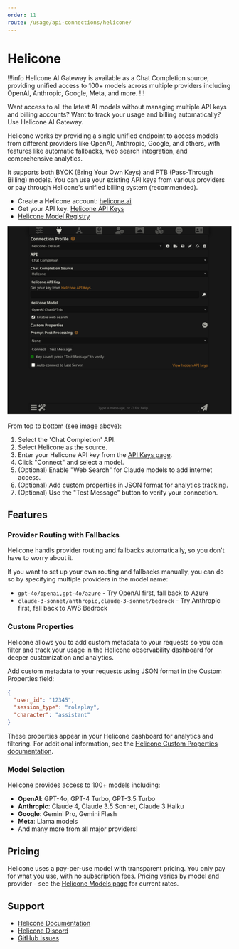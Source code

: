 ```yaml
---
order: 11
route: /usage/api-connections/helicone/
---
```


# Helicone

!!!info
Helicone AI Gateway is available as a Chat Completion source, providing unified access to 100+ models across multiple providers including OpenAI, Anthropic, Google, Meta, and more.
!!!

Want access to all the latest AI models without managing multiple API keys and billing accounts? Want to track your usage and billing automatically? Use Helicone AI Gateway.

Helicone works by providing a single unified endpoint to access models from different providers like OpenAI, Anthropic, Google, and others, with features like automatic fallbacks, web search integration, and comprehensive analytics.

It supports both BYOK (Bring Your Own Keys) and PTB (Pass-Through Billing) models. You can use your existing API keys from various providers or pay through Helicone's unified billing system (recommended).

- Create a Helicone account: [helicone.ai](https://helicone.ai/)
- Get your API key: [Helicone API Keys](https://us.helicone.ai/settings/api-keys)
- [Helicone Model Registry](https://helicone.ai/models)

![Helicone-ConnectionPanel](/static/helicone-connection.png)

From top to bottom (see image above):

1. Select the 'Chat Completion' API.
2. Select Helicone as the source.
3. Enter your Helicone API key from the [API Keys page](https://us.helicone.ai/settings/api-keys).
4. Click "Connect" and select a model.
5. (Optional) Enable "Web Search" for Claude models to add internet access.
6. (Optional) Add custom properties in JSON format for analytics tracking.
7. (Optional) Use the "Test Message" button to verify your connection.

## Features

### Provider Routing with Fallbacks
Helicone handls provider routing and fallbacks automatically, so you don't have to worry about it.

If you want to set up your own routing and fallbacks manually, you can do so by specifying multiple providers in the model name:
- `gpt-4o/openai,gpt-4o/azure` - Try OpenAI first, fall back to Azure
- `claude-3-sonnet/anthropic,claude-3-sonnet/bedrock` - Try Anthropic first, fall back to AWS Bedrock

### Custom Properties
Helicone allows you to add custom metadata to your requests so you can filter and track your usage in the Helicone observability dashboard for deeper customization and analytics.

Add custom metadata to your requests using JSON format in the Custom Properties field:
```json
{
  "user_id": "12345",
  "session_type": "roleplay",
  "character": "assistant"
}
```

These properties appear in your Helicone dashboard for analytics and filtering. For additional information, see the [Helicone Custom Properties documentation](https://docs.helicone.ai/features/advanced-usage/custom-properties).

### Model Selection
Helicone provides access to 100+ models including:
- **OpenAI**: GPT-4o, GPT-4 Turbo, GPT-3.5 Turbo
- **Anthropic**: Claude 4, Claude 3.5 Sonnet, Claude 3 Haiku
- **Google**: Gemini Pro, Gemini Flash
- **Meta**: Llama models
- And many more from all major providers!

## Pricing
Helicone uses a pay-per-use model with transparent pricing. You only pay for what you use, with no subscription fees. Pricing varies by model and provider - see the [Helicone Models page](https://helicone.ai/models) for current rates.

## Support
- [Helicone Documentation](https://docs.helicone.ai/)
- [Helicone Discord](https://discord.gg/bnGpD4uG)
- [GitHub Issues](https://github.com/Helicone/helicone)
